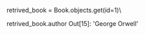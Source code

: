 <!-- command -->
retrived_book = Book.objects.get(id=1)\

<!-- output -->
retrived_book.author
Out[15]: 'George Orwell'
